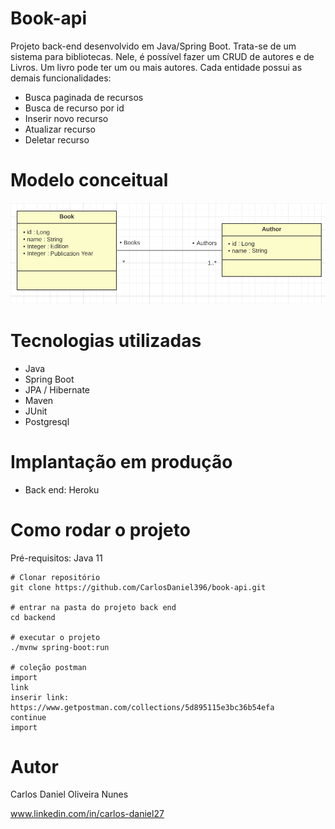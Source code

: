 # Book-api

Projeto back-end desenvolvido em Java/Spring Boot. Trata-se de um sistema para bibliotecas. Nele, é possível fazer um CRUD de autores e de Livros. Um livro
pode ter um ou mais autores. Cada entidade possui as demais funcionalidades:
* Busca paginada de recursos
* Busca de recurso por id
* Inserir novo recurso
* Atualizar recurso
* Deletar recurso

# Modelo conceitual

<div align="center">
<img src="https://github.com/CarlosDaniel396/book-api/blob/main/assets/library-uml.png"/>
</div>

# Tecnologias utilizadas
* Java
* Spring Boot
* JPA / Hibernate
* Maven
* JUnit
* Postgresql

# Implantação em produção
* Back end: Heroku

# Como rodar o projeto

Pré-requisitos: Java 11
```
# Clonar repositório
git clone https://github.com/CarlosDaniel396/book-api.git

# entrar na pasta do projeto back end
cd backend

# executar o projeto
./mvnw spring-boot:run

# coleção postman
import
link
inserir link: https://www.getpostman.com/collections/5d895115e3bc36b54efa
continue
import 
```
# Autor
Carlos Daniel Oliveira Nunes

www.linkedin.com/in/carlos-daniel27

